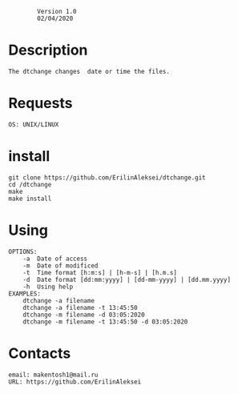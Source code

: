 			Version 1.0 
			02/04/2020 

Description
===========

	The dtchange changes  date or time the files.

Requests
========
	OS: UNIX/LINUX

install
=======

	git clone https://github.com/ErilinAleksei/dtchange.git
	cd /dtchange	
	make
	make install

Using
=====

	OPTIONS:
		-a	Date of access
		-m	Date of modificed
		-t	Time format [h:m:s] | [h-m-s] | [h.m.s]
		-d	Date format [dd:mm:yyyy] | [dd-mm-yyyy] | [dd.mm.yyyy]
		-h	Using help
	EXAMPLES:
		dtchange -a filename
		dtchange -a filename -t 13:45:50
		dtchange -m filename -d 03:05:2020
		dtchange -m filename -t 13:45:50 -d 03:05:2020

	
Contacts
========

	email: makentosh1@mail.ru
	URL: https://github.com/ErilinAleksei
